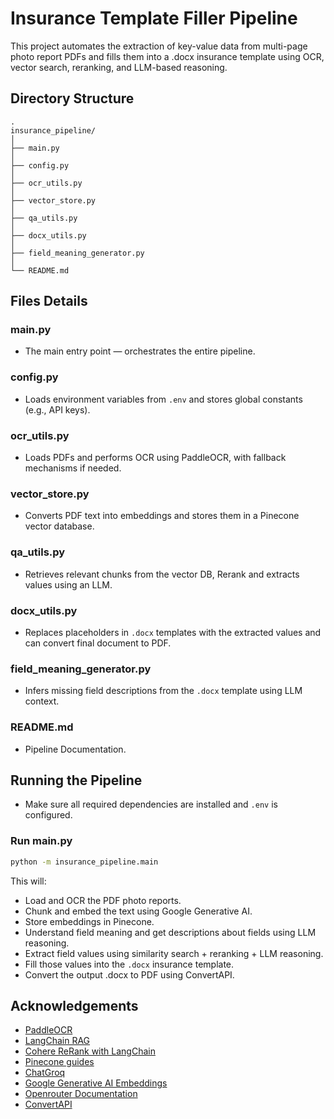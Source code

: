 
# Insurance Template Filler Pipeline

This project automates the extraction of key-value data from multi-page photo report PDFs and fills them into a .docx insurance template using OCR, vector search, reranking, and LLM-based reasoning.

## Directory Structure
```plaintext
.
insurance_pipeline/
│
├── main.py
│
├── config.py
│
├── ocr_utils.py
│
├── vector_store.py
│
├── qa_utils.py
│
├── docx_utils.py
│
├── field_meaning_generator.py
│
└── README.md
```

## Files Details
### main.py
- The main entry point — orchestrates the entire pipeline.

### config.py
- Loads environment variables from `.env` and stores global constants (e.g., API keys).

### ocr_utils.py
- Loads PDFs and performs OCR using PaddleOCR, with fallback mechanisms if needed.

### vector_store.py
- Converts PDF text into embeddings and stores them in a Pinecone vector database.

### qa_utils.py
- Retrieves relevant chunks from the vector DB, Rerank and extracts values using an LLM.

### docx_utils.py
- Replaces placeholders in `.docx` templates with the extracted values and can convert final document to PDF.

### field_meaning_generator.py
- Infers missing field descriptions from the `.docx` template using LLM context.

### README.md
- Pipeline Documentation.


## Running the Pipeline
- Make sure all required dependencies are installed and `.env` is configured.

### Run main.py
```bash
python -m insurance_pipeline.main
```
This will:
- Load and OCR the PDF photo reports.
- Chunk and embed the text using Google Generative AI.
- Store embeddings in Pinecone.
- Understand field meaning and get descriptions about fields using LLM reasoning.
- Extract field values using similarity search + reranking + LLM reasoning.
- Fill those values into the `.docx` insurance template.
- Convert the output .docx to PDF using ConvertAPI.

## Acknowledgements

 - [PaddleOCR](https://github.com/PaddlePaddle/PaddleOCR)
 - [LangChain RAG](https://python.langchain.com/v0.2/docs/tutorials/rag/)
 - [Cohere ReRank with LangChain](https://docs.cohere.com/docs/rerank-on-langchain)
 - [Pinecone guides](https://docs.pinecone.io/guides/get-started/quickstart)
 - [ChatGroq](https://python.langchain.com/docs/integrations/chat/groq/)
 - [Google Generative AI Embeddings](https://api.python.langchain.com/en/latest/embeddings/langchain_google_genai.embeddings.GoogleGenerativeAIEmbeddings.html)
 - [Openrouter Documentation](https://openrouter.ai/docs/quickstart)
 - [ConvertAPI](https://www.convertapi.com/)